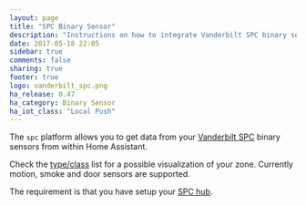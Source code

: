 ```yaml
---
layout: page
title: "SPC Binary Sensor"
description: "Instructions on how to integrate Vanderbilt SPC binary sensors into Home Assistant."
date: 2017-05-18 22:05
sidebar: true
comments: false
sharing: true
footer: true
logo: vanderbilt_spc.png
ha_release: 0.47
ha_category: Binary Sensor
ha_iot_class: "Local Push"
---
```


The `spc` platform allows you to get data from your [Vanderbilt SPC](http://www.spc-intruder-detection.com/ssp-spc/) binary sensors from within Home Assistant.

Check the [type/class](/components/binary_sensor/) list for a possible visualization of your zone. Currently motion, smoke and door sensors are supported.

The requirement is that you have setup your [SPC hub](/components/spc/).

